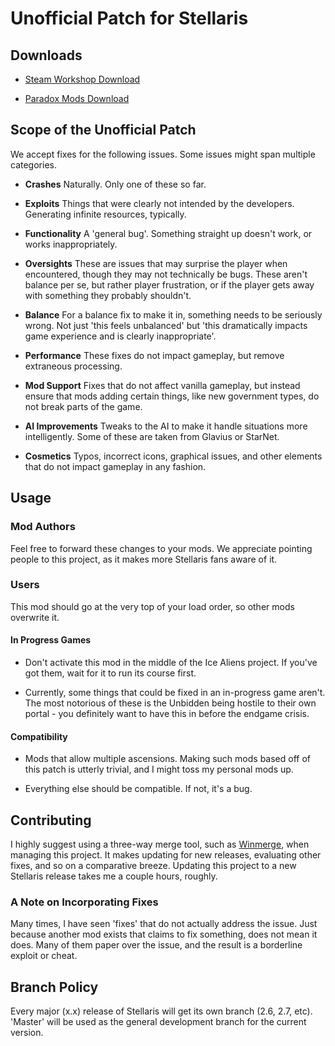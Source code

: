 # Unofficial Patch for Stellaris

## Downloads

* [Steam Workshop Download](https://steamcommunity.com/sharedfiles/filedetails/?id=1995601384)

* [Paradox Mods Download](https://mods.paradoxplaza.com/mods/3722/Any)

## Scope of the Unofficial Patch

We accept fixes for the following issues. Some issues might span multiple categories. 

* **Crashes** Naturally. Only one of these so far.

* **Exploits** Things that were clearly not intended by the developers. Generating infinite resources, typically.

* **Functionality** A 'general bug'. Something straight up doesn't work, or works inappropriately.

* **Oversights** These are issues that may surprise the player when encountered, though they may not technically be bugs. These aren't balance per se, but rather player frustration, or if the player gets away with something they probably shouldn't. 

* **Balance** For a balance fix to make it in, something needs to be seriously wrong. Not just 'this feels unbalanced' but 'this dramatically impacts game experience and is clearly inappropriate'. 

* **Performance** These fixes do not impact gameplay, but remove extraneous processing.

* **Mod Support** Fixes that do not affect vanilla gameplay, but instead ensure that mods adding certain things, like new government types, do not break parts of the game.

* **AI Improvements** Tweaks to the AI to make it handle situations more intelligently. Some of these are taken from Glavius or StarNet.

* **Cosmetics** Typos, incorrect icons, graphical issues, and other elements that do not impact gameplay in any fashion.  

## Usage

### Mod Authors

Feel free to forward these changes to your mods. We appreciate pointing people to this project, as it makes more Stellaris fans aware of it. 

### Users

This mod should go at the very top of your load order, so other mods overwrite it.

#### In Progress Games

* Don't activate this mod in the middle of the Ice Aliens project. If you've got them, wait for it to run its course first.

* Currently, some things that could be fixed in an in-progress game aren't. The most notorious of these is the Unbidden being hostile to their own portal - you definitely want to have this in before the endgame crisis.

#### Compatibility

* Mods that allow multiple ascensions. Making such mods based off of this patch is utterly trivial, and I might toss my personal mods up.  

* Everything else should be compatible. If not, it's a bug.

## Contributing

I highly suggest using a three-way merge tool, such as [Winmerge](https://winmerge.org/), when managing this project. It makes updating for new releases, evaluating other fixes, and so on a comparative breeze. Updating this project to a new Stellaris release takes me a couple hours, roughly.

### A Note on Incorporating Fixes

Many times, I have seen 'fixes' that do not actually address the issue. Just because another mod exists that claims to fix something, does not mean it does. Many of them paper over the issue, and the result is a borderline exploit or cheat.

## Branch Policy

Every major (x.x) release of Stellaris will get its own branch (2.6, 2.7, etc). 'Master' will be used as the general development branch for the current version.